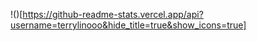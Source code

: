 !()[https://github-readme-stats.vercel.app/api?username=terrylinooo&hide_title=true&show_icons=true]
